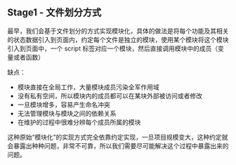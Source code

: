 ## Stage1 - 文件划分方式

最早，我们会基于文件划分的方式实现模块化，具体的做法是将每个功能及其相关的状态数据引入到页面内，约定每个文件是独立的模块，使用某个模块将这个模块引入到页面中，一个 script 标签对应一个模块，然后直接调用模块中的成员（变量或者函数）

缺点：

- 模块直接在全局工作，大量模块成员污染全军作用域
- 没有私有空间，所以模块内的成员都可以在某块外部被访问或者修改
- 一旦模块增多，容易产生命名冲突
- 无法管理模块与模块之间的依赖关系
- 在维护的过程中很难分辨每个成员所属的模块

这种原始“模块化”的实现方式完全依靠约定实现，一旦项目规模变大，这种约定就会暴露出种种问题，非常不可靠，所以我们需要尽可能解决这个过程中暴露出来的问题。
